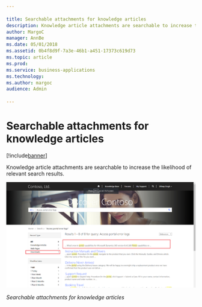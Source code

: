 ```yaml
---

title: Searchable attachments for knowledge articles
description: Knowledge article attachments are searchable to increase the likelihood of relevant search results.
author: MargoC
manager: AnnBe
ms.date: 05/01/2018
ms.assetid: 0b4f8d9f-7a3e-46b1-a451-17373c619d73
ms.topic: article
ms.prod: 
ms.service: business-applications
ms.technology: 
ms.author: margoc
audience: Admin

---
```

#  Searchable attachments for knowledge articles




[!include[banner](../../../includes/banner.md)]

Knowledge article attachments are searchable to increase the likelihood of
relevant search results.

![A screenshot demonstrating searchable attachments for knowledge articles](media/searchable-attachments-knowledge-articles-1.png "A screenshot demonstrating searchable attachments for knowledge articles")
<!-- picture -->


*Searchable attachments for knowledge articles*
